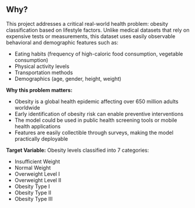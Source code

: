 ## Why?
This project addresses a critical real-world health problem: obesity classification based on lifestyle factors. Unlike medical datasets that rely on expensive tests or measurements, this dataset uses easily observable behavioral and demographic features such as:
- Eating habits (frequency of high-caloric food consumption, vegetable consumption)
- Physical activity levels
- Transportation methods
- Demographics (age, gender, height, weight)

**Why this problem matters:**
- Obesity is a global health epidemic affecting over 650 million adults worldwide
- Early identification of obesity risk can enable preventive interventions
- The model could be used in public health screening tools or mobile health applications
- Features are easily collectible through surveys, making the model practically deployable

**Target Variable:** Obesity levels classified into 7 categories:
- Insufficient Weight
- Normal Weight  
- Overweight Level I
- Overweight Level II
- Obesity Type I
- Obesity Type II
- Obesity Type III
